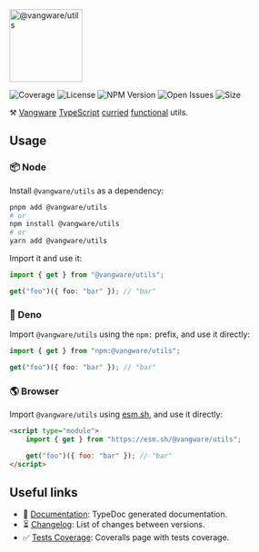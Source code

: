 <img id="logo" alt="@vangware/utils" src="https://vangware.com/logos/vangware_utils.svg" height="128" />

![Coverage][coverage-badge] ![License][license-badge]
![NPM Version][npm-version-badge] ![Open Issues][open-issues-badge]
![Size][size-badge]

⚒️ [Vangware][vangware] [TypeScript][typescript] [curried][currying]
[functional][functional-programming] utils.

## Usage

### 📦 Node

Install `@vangware/utils` as a dependency:

```bash
pnpm add @vangware/utils
# or
npm install @vangware/utils
# or
yarn add @vangware/utils
```

Import it and use it:

```typescript
import { get } from "@vangware/utils";

get("foo")({ foo: "bar" }); // "bar"
```

### 🦕 Deno

Import `@vangware/utils` using the `npm:` prefix, and use it directly:

```typescript
import { get } from "npm:@vangware/utils";

get("foo")({ foo: "bar" }); // "bar"
```

### 🌎 Browser

Import `@vangware/utils` using [esm.sh][esm.sh], and use it directly:

```html
<script type="module">
	import { get } from "https://esm.sh/@vangware/utils";

	get("foo")({ foo: "bar" }); // "bar"
</script>
```

## Useful links

-   📝 [Documentation][documentation]: TypeDoc generated documentation.
-   ⏳ [Changelog][changelog]: List of changes between versions.
-   ✅ [Tests Coverage][coverage]: Coveralls page with tests coverage.

<!-- Reference -->

[changelog]:
	https://github.com/vangware/libraries/blob/main/packages/@vangware/utils/CHANGELOG.md
[coverage-badge]:
	https://img.shields.io/coveralls/github/vangware/libraries.svg?style=for-the-badge&labelColor=666&color=0a8
[coverage]: https://coveralls.io/github/vangware/libraries
[currying]: https://en.wikipedia.org/wiki/Currying
[documentation]: https://vangware.com/libraries/vangware_utils/
[esm.sh]: https://esm.sh
[functional-programming]: https://en.wikipedia.org/wiki/Functional_programming
[license-badge]:
	https://img.shields.io/npm/l/@vangware/utils.svg?style=for-the-badge&labelColor=666&color=0a8
[npm-version-badge]:
	https://img.shields.io/npm/v/@vangware/utils.svg?style=for-the-badge&labelColor=666&color=0a8
[open-issues-badge]:
	https://img.shields.io/github/issues/vangware/libraries.svg?style=for-the-badge&labelColor=666&color=0a8
[size-badge]:
	https://img.shields.io/badge/dynamic/json?style=for-the-badge&label=Size&labelColor=666&color=0a8&suffix=KiB&query=%24.size&url=https%3A%2F%2Fraw.githubusercontent.com%2Fvangware%2Flibraries%2Fmain%2Fpackages%2F%40vangware%2Futils%2Fpackage.json
[typescript]: https://typescriptlang.org/
[vangware]: https://vangware.com
